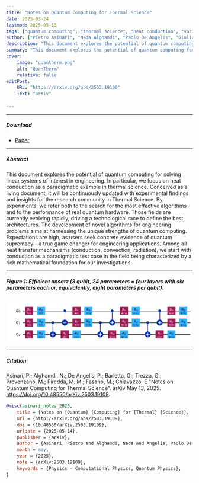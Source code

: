 ```yaml
---
title: "Notes on Quantum Computing for Thermal Science" 
date: 2025-03-24
lastmod: 2025-05-13
tags: ["quantum computing", "thermal science", "heat conduction", "variational quantum algorithm", "quantum circuit ansatz", "real data loading / encoding"]
author: ["Pietro Asinari", "Nada Alghamdi", "Paolo De Angelis", "Giulio Barletta", "Giovanni Trezza", "Marina Provenzano", "Matteo Maria Piredda", "Matteo Fasano", "Eliodoro Chiavazzo"]
description: "This document explores the potential of quantum computing for solving linear systems of interest in engineering. In particular, we focus on heat conduction as a paradigmatic example in thermal science. Preprint published on arXiv, 2025." 
summary: "This document explores the potential of quantum computing for solving linear systems of interest in engineering." 
cover:
    image: "quantherm.png"
    alt: "QuanTherm"
    relative: false
editPost:
    URL: "https://arxiv.org/abs/2503.19109"
    Text: "arXiv"

---
```


---

##### Download

+ [Paper](QuanTherm.pdf)

---

##### Abstract

This document explores the potential of quantum computing for solving linear systems of interest in engineering. In particular, we focus on heat conduction as a paradigmatic example in thermal science. Conceived as a living document, it will be continuously updated with experimental findings and insights for the research community in Thermal Science. By experiments, we refer both to the search for the most effective algorithms and to the performance of real quantum hardware. Those fields are currently evolving rapidly, driving a technological race to define the best architectures. The development of novel algorithms
for engineering problems aims at harnessing the unique strengths of quantum computing. Expectations are high, as users seek concrete evidence of quantum supremacy – a true game changer for engineering applications. Among all heat transfer mechanisms (conduction, convection, radiation), we start with conduction as a paradigmatic test case in the field being characterized by a rich mathematical foundation for our investigations.

---

##### Figure 1: Efficient ansatz (3 qubit, 24 parameters = four layers with six parameters each or, equivalently, eight parameters per qubit).

![](ansatz.png)

---

##### Citation

Asinari, P.; Alghamdi, N.; De Angelis, P.; Barletta, G.; Trezza, G.; Provenzano, M.; Piredda, M. M.; Fasano, M.; Chiavazzo, E "Notes on Quantum Computing for Thermal Science". arXiv May 13, 2025. https://doi.org/10.48550/arXiv.2503.19109.

```BibTeX
@misc{asinari_notes_2025,
	title = {Notes on {Quantum} {Computing} for {Thermal} {Science}},
	url = {http://arxiv.org/abs/2503.19109},
	doi = {10.48550/arXiv.2503.19109},
	urldate = {2025-05-14},
	publisher = {arXiv},
	author = {Asinari, Pietro and Alghamdi, Nada and Angelis, Paolo De and Barletta, Giulio and Trezza, Giovanni and Provenzano, Marina and Piredda, Matteo Maria and Fasano, Matteo and Chiavazzo, Eliodoro},
	month = may,
	year = {2025},
	note = {arXiv:2503.19109},
	keywords = {Physics - Computational Physics, Quantum Physics},
}
```